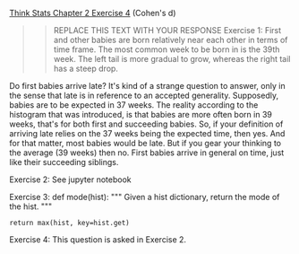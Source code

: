 [Think Stats Chapter 2 Exercise 4](http://greenteapress.com/thinkstats2/html/thinkstats2003.html#toc24) (Cohen's d)

>> REPLACE THIS TEXT WITH YOUR RESPONSE
Exercise 1:
First and other babies are born relatively near each other in terms of time frame. The most common week to be born in is the 39th week. The left tail is more gradual to grow, whereas the right tail has a steep drop.

Do first babies arrive late? It's kind of a strange question to answer, only in the sense that late is in reference to an accepted generality. Supposedly, babies are to be expected in 37 weeks. The reality according to the histogram that was introduced, is that babies are more often born in 39 weeks, that's for both first and succeeding babies. So, if your definition of arriving late relies on the 37 weeks being the expected time, then yes. And for that matter, most babies would be late. But if you gear your thinking to the average (39 weeks) then no. First babies arrive in general on time, just like their succeeding siblings.

Exercise 2:
See jupyter notebook

Exercise 3:
def mode(hist):
    """
    Given a hist dictionary, return the mode of the hist.
    """
    
    return max(hist, key=hist.get)
    
 Exercise 4:
 This question is asked in Exercise 2.
